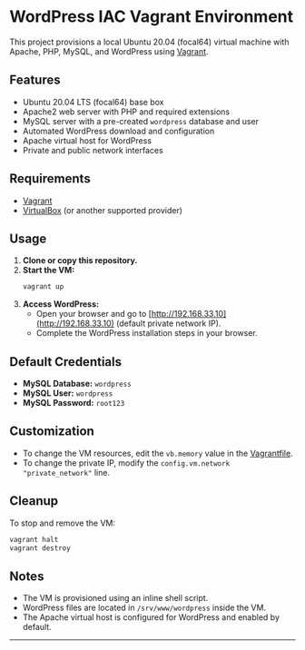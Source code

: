 # WordPress IAC Vagrant Environment

This project provisions a local Ubuntu 20.04 (focal64) virtual machine with Apache, PHP, MySQL, and WordPress using [Vagrant](https://www.vagrantup.com/).

## Features

- Ubuntu 20.04 LTS (focal64) base box
- Apache2 web server with PHP and required extensions
- MySQL server with a pre-created `wordpress` database and user
- Automated WordPress download and configuration
- Apache virtual host for WordPress
- Private and public network interfaces

## Requirements

- [Vagrant](https://www.vagrantup.com/downloads)
- [VirtualBox](https://www.virtualbox.org/) (or another supported provider)

## Usage

1. **Clone or copy this repository.**
2. **Start the VM:**
   ```sh
   vagrant up
   ```
3. **Access WordPress:**
   - Open your browser and go to [http://192.168.33.10](http://192.168.33.10) (default private network IP).
   - Complete the WordPress installation steps in your browser.

## Default Credentials

- **MySQL Database:** `wordpress`
- **MySQL User:** `wordpress`
- **MySQL Password:** `root123`

## Customization

- To change the VM resources, edit the `vb.memory` value in the [Vagrantfile](wordpress_IAC/Vagrantfile).
- To change the private IP, modify the `config.vm.network "private_network"` line.

## Cleanup

To stop and remove the VM:

```sh
vagrant halt
vagrant destroy
```

## Notes

- The VM is provisioned using an inline shell script.
- WordPress files are located in `/srv/www/wordpress` inside the VM.
- The Apache virtual host is configured for WordPress and enabled by default.

---
